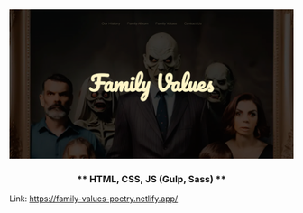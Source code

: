 <img src='familyvaluesReadMeFrontImage.png'>

### <center> ** HTML, CSS, JS (Gulp, Sass) ** </center>
Link: https://family-values-poetry.netlify.app/